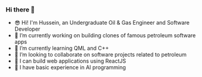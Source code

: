 ### Hi there 👋

- 😎 Hi! I'm Hussein, an Undergraduate Oil & Gas Engineer and Software Developer
- 🔭 I’m currently working on building clones of famous petroleum software apps
- 🌱 I’m currently learning QML and C++
- 👯 I’m looking to collaborate on software projects related to petroleum
- 💬 I can build web applications using ReactJS
- 🚀 I have basic experience in AI programming
